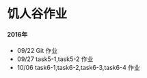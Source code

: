 # 饥人谷作业
#### 2016年
* 09/22 Git 作业
* 09/27 task5-1,task5-2 作业
* 10/06 task6-1,task6-2,task6-3,task6-4 作业

